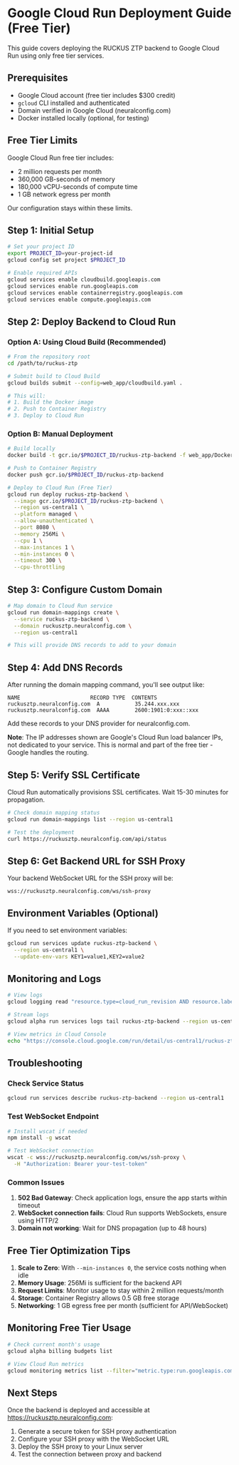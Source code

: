 # Google Cloud Run Deployment Guide (Free Tier)

This guide covers deploying the RUCKUS ZTP backend to Google Cloud Run using only free tier services.

## Prerequisites

- Google Cloud account (free tier includes $300 credit)
- `gcloud` CLI installed and authenticated
- Domain verified in Google Cloud (neuralconfig.com)
- Docker installed locally (optional, for testing)

## Free Tier Limits

Google Cloud Run free tier includes:
- 2 million requests per month
- 360,000 GB-seconds of memory
- 180,000 vCPU-seconds of compute time
- 1 GB network egress per month

Our configuration stays within these limits.

## Step 1: Initial Setup

```bash
# Set your project ID
export PROJECT_ID=your-project-id
gcloud config set project $PROJECT_ID

# Enable required APIs
gcloud services enable cloudbuild.googleapis.com
gcloud services enable run.googleapis.com
gcloud services enable containerregistry.googleapis.com
gcloud services enable compute.googleapis.com
```

## Step 2: Deploy Backend to Cloud Run

### Option A: Using Cloud Build (Recommended)

```bash
# From the repository root
cd /path/to/ruckus-ztp

# Submit build to Cloud Build
gcloud builds submit --config=web_app/cloudbuild.yaml .

# This will:
# 1. Build the Docker image
# 2. Push to Container Registry
# 3. Deploy to Cloud Run
```

### Option B: Manual Deployment

```bash
# Build locally
docker build -t gcr.io/$PROJECT_ID/ruckus-ztp-backend -f web_app/Dockerfile .

# Push to Container Registry
docker push gcr.io/$PROJECT_ID/ruckus-ztp-backend

# Deploy to Cloud Run (Free Tier)
gcloud run deploy ruckus-ztp-backend \
  --image gcr.io/$PROJECT_ID/ruckus-ztp-backend \
  --region us-central1 \
  --platform managed \
  --allow-unauthenticated \
  --port 8080 \
  --memory 256Mi \
  --cpu 1 \
  --max-instances 1 \
  --min-instances 0 \
  --timeout 300 \
  --cpu-throttling
```

## Step 3: Configure Custom Domain

```bash
# Map domain to Cloud Run service
gcloud run domain-mappings create \
  --service ruckus-ztp-backend \
  --domain ruckusztp.neuralconfig.com \
  --region us-central1

# This will provide DNS records to add to your domain
```

## Step 4: Add DNS Records

After running the domain mapping command, you'll see output like:

```
NAME                      RECORD TYPE  CONTENTS
ruckusztp.neuralconfig.com  A           35.244.xxx.xxx
ruckusztp.neuralconfig.com  AAAA        2600:1901:0:xxx::xxx
```

Add these records to your DNS provider for neuralconfig.com.

**Note**: The IP addresses shown are Google's Cloud Run load balancer IPs, not dedicated to your service. This is normal and part of the free tier - Google handles the routing.

## Step 5: Verify SSL Certificate

Cloud Run automatically provisions SSL certificates. Wait 15-30 minutes for propagation.

```bash
# Check domain mapping status
gcloud run domain-mappings list --region us-central1

# Test the deployment
curl https://ruckusztp.neuralconfig.com/api/status
```

## Step 6: Get Backend URL for SSH Proxy

Your backend WebSocket URL for the SSH proxy will be:
```
wss://ruckusztp.neuralconfig.com/ws/ssh-proxy
```

## Environment Variables (Optional)

If you need to set environment variables:

```bash
gcloud run services update ruckus-ztp-backend \
  --region us-central1 \
  --update-env-vars KEY1=value1,KEY2=value2
```

## Monitoring and Logs

```bash
# View logs
gcloud logging read "resource.type=cloud_run_revision AND resource.labels.service_name=ruckus-ztp-backend" --limit 50

# Stream logs
gcloud alpha run services logs tail ruckus-ztp-backend --region us-central1

# View metrics in Cloud Console
echo "https://console.cloud.google.com/run/detail/us-central1/ruckus-ztp-backend/metrics"
```

## Troubleshooting

### Check Service Status
```bash
gcloud run services describe ruckus-ztp-backend --region us-central1
```

### Test WebSocket Endpoint
```bash
# Install wscat if needed
npm install -g wscat

# Test WebSocket connection
wscat -c wss://ruckusztp.neuralconfig.com/ws/ssh-proxy \
  -H "Authorization: Bearer your-test-token"
```

### Common Issues

1. **502 Bad Gateway**: Check application logs, ensure the app starts within timeout
2. **WebSocket connection fails**: Cloud Run supports WebSockets, ensure using HTTP/2
3. **Domain not working**: Wait for DNS propagation (up to 48 hours)

## Free Tier Optimization Tips

1. **Scale to Zero**: With `--min-instances 0`, the service costs nothing when idle
2. **Memory Usage**: 256Mi is sufficient for the backend API
3. **Request Limits**: Monitor usage to stay within 2 million requests/month
4. **Storage**: Container Registry allows 0.5 GB free storage
5. **Networking**: 1 GB egress free per month (sufficient for API/WebSocket)

## Monitoring Free Tier Usage

```bash
# Check current month's usage
gcloud alpha billing budgets list

# View Cloud Run metrics
gcloud monitoring metrics list --filter="metric.type:run.googleapis.com"
```

## Next Steps

Once the backend is deployed and accessible at https://ruckusztp.neuralconfig.com:

1. Generate a secure token for SSH proxy authentication
2. Configure your SSH proxy with the WebSocket URL
3. Deploy the SSH proxy to your Linux server
4. Test the connection between proxy and backend